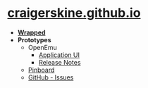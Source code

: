 # [craigerskine.github.io](https://craigerskine.github.io)

* [**Wrapped**](https://craigerskine.github.io/wrapped/)
* **Prototypes**
  * OpenEmu
    * [Application UI](https://craigerskine.github.io/prototypes/openemu/ui/)
    * [Release Notes](https://craigerskine.github.io/prototypes/openemu/release-notes/)
  * [Pinboard](https://craigerskine.github.io/prototypes/pinboard/)
  * [GitHub - Issues](https://craigerskine.github.io/prototypes/github/issues/)

